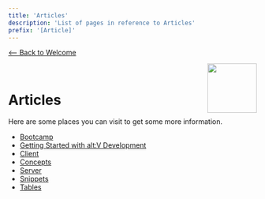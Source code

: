 ```yaml
---
title: 'Articles'
description: 'List of pages in reference to Articles'
prefix: '[Article]'
---
```


[<-- Back to Welcome](../welcome.md)

<img src="https://i.imgur.com/CArM62I.png" height="100" align="right">&nbsp;&nbsp;

# Articles

Here are some places you can visit to get some more information.

-   [Bootcamp](./bootcamp/index.md)
-   [Getting Started with alt:V Development](./getting-started.md)
-   [Client](./client/index.md)
-   [Concepts](./concepts/index.md)
-   [Server](./server/index.md)
-   [Snippets](./snippets/index.md)
-   [Tables](./tables/index.md)
